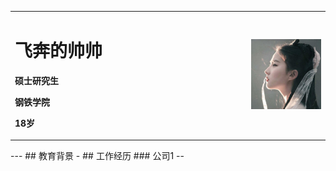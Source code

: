 <div>
<table border="0">
  <tr>
    <td width="75%">
      <h1>飞奔的帅帅</h1>
      <p><b>硕士研究生</b></p>
      <p><b>钢铁学院</b></p>
      <p><b>18岁</b></p>
    </td>
    <td width="25%">
      <img src="/myphoto.jpeg" width="100%">
    </td>
  </tr>
</table>
</div>
---
## 教育背景
-
## 工作经历
### 公司1
--

